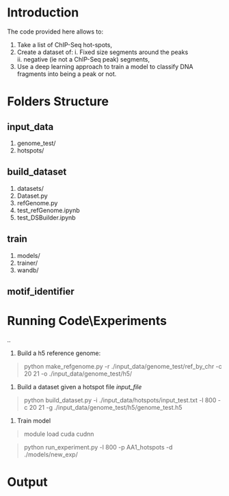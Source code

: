 # Introduction

The code provided here allows to:
1. Take a list of ChIP-Seq hot-spots, 
2. Create a dataset of:
   i.  Fixed size segments around the peaks  
   ii. negative (ie not a ChIP-Seq peak) segments, 
3. Use a deep learning approach to train a model to classify DNA fragments into being a peak or not.  

# Folders Structure

## **input_data**
1. genome_test/
2. hotspots/
## **build_dataset**
1. datasets/
2. Dataset.py
3. refGenome.py
4. test_refGenome.ipynb
5. test_DSBuilder.ipynb
## **train**
1. models/
2. trainer/
3. wandb/
## **motif_identifier** 

# Running Code\Experiments
..
1. Build a h5 reference genome:
   
> python make_refgenome.py -r ./input_data/genome_test/ref_by_chr -c 20 21 -o ./input_data/genome_test/h5/

1. Build a dataset given a hotspot file *input_file*
  
  > python build_dataset.py -i ./input_data/hotspots/input_test.txt -l 800 -c 20 21 -g ./input_data/genome_test/h5/genome_test.h5

1. Train model
  > module load cuda cudnn 

  > python run_experiment.py -l 800 -p AA1_hotspots -d ./models/new_exp/


# Output













